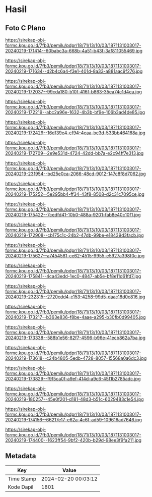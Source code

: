 # Hasil

## Foto C Plano

https://sirekap-obj-formc.kpu.go.id/7fb3/pemilu/pdpr/18/71/13/10/03/1871131003017-20240219-171414--60babc3a-668b-4a51-b43f-3af811055469.jpg

https://sirekap-obj-formc.kpu.go.id/7fb3/pemilu/pdpr/18/71/13/10/03/1871131003017-20240219-171634--d2b4c6a4-f3e1-401d-8a33-a881aac9f276.jpg

https://sirekap-obj-formc.kpu.go.id/7fb3/pemilu/pdpr/18/71/13/10/03/1871131003017-20240219-172037--99cda180-b10f-416f-b863-35ea74c1d4ea.jpg

https://sirekap-obj-formc.kpu.go.id/7fb3/pemilu/pdpr/18/71/13/10/03/1871131003017-20240219-172219--abc2a96e-1632-4b3b-bf9e-106b3ad4de85.jpg

https://sirekap-obj-formc.kpu.go.id/7fb3/pemilu/pdpr/18/71/13/10/03/1871131003017-20240219-172429--16df39e4-cf94-4eaa-be3d-533bb464168a.jpg

https://sirekap-obj-formc.kpu.go.id/7fb3/pemilu/pdpr/18/71/13/10/03/1871131003017-20240219-172709--2e9e531d-4724-42dd-bb7a-e2c94ff7e313.jpg

https://sirekap-obj-formc.kpu.go.id/7fb3/pemilu/pdpr/18/71/13/10/03/1871131003017-20240219-231954--bd25e0ca-2066-48cd-9012-147c8f8d7062.jpg

https://sirekap-obj-formc.kpu.go.id/7fb3/pemilu/pdpr/18/71/13/10/03/1871131003017-20240219-175252--5e295bb4-ff34-43f8-8508-d2c31c7095ce.jpg

https://sirekap-obj-formc.kpu.go.id/7fb3/pemilu/pdpr/18/71/13/10/03/1871131003017-20240219-175422--7cedfd41-10b0-488a-9201-fab8e40c10f1.jpg

https://sirekap-obj-formc.kpu.go.id/7fb3/pemilu/pdpr/18/71/13/10/03/1871131003017-20240219-172908--cb175c1c-24b2-47db-99be-e18439d3facb.jpg

https://sirekap-obj-formc.kpu.go.id/7fb3/pemilu/pdpr/18/71/13/10/03/1871131003017-20240219-175627--a7454581-ce62-4515-9955-e5927a398f0c.jpg

https://sirekap-obj-formc.kpu.go.id/7fb3/pemilu/pdpr/18/71/13/10/03/1871131003017-20240219-175841--4ca43edd-1ec0-4847-ab5e-bf8e11d61fd7.jpg

https://sirekap-obj-formc.kpu.go.id/7fb3/pemilu/pdpr/18/71/13/10/03/1871131003017-20240219-232315--2720cdd4-c153-4258-99d5-daac18d0c816.jpg

https://sirekap-obj-formc.kpu.go.id/7fb3/pemilu/pdpr/18/71/13/10/03/1871131003017-20240219-173217--b363e836-f8be-4aae-a295-b30fb0d99405.jpg

https://sirekap-obj-formc.kpu.go.id/7fb3/pemilu/pdpr/18/71/13/10/03/1871131003017-20240219-173338--588b1e56-82f7-4596-b96e-41ecb862a7ba.jpg

https://sirekap-obj-formc.kpu.go.id/7fb3/pemilu/pdpr/18/71/13/10/03/1871131003017-20240219-173618--c24b4805-5edb-4728-8057-15568a0a6dc3.jpg

https://sirekap-obj-formc.kpu.go.id/7fb3/pemilu/pdpr/18/71/13/10/03/1871131003017-20240219-173829--f9f5ca0f-a9ef-414d-a9c6-45f1b2785adc.jpg

https://sirekap-obj-formc.kpu.go.id/7fb3/pemilu/pdpr/18/71/13/10/03/1871131003017-20240219-180257--45e0f201-d181-48d3-b51c-6029483c1e54.jpg

https://sirekap-obj-formc.kpu.go.id/7fb3/pemilu/pdpr/18/71/13/10/03/1871131003017-20240219-174156--66217e17-e62a-4c6f-ad59-109616ad7646.jpg

https://sirekap-obj-formc.kpu.go.id/7fb3/pemilu/pdpr/18/71/13/10/03/1871131003017-20240219-174400--1623ff54-9bf2-420b-b29d-98ee3f9fa211.jpg


## Metadata

| Key        | Value               |
| ---------- | ------------------- |
| Time Stamp | 2024-02-20 00:03:12 |
| Kode Dapil | 1801                |



